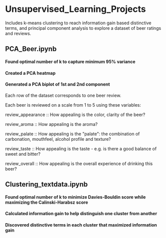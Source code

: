 # Unsupervised_Learning_Projects

Includes k-means clustering to reach information gain based distinctive terms, and principal component analysis to explore a dataset of beer ratings and reviews.

## PCA_Beer.ipynb
#### Found optimal number of k to capture minimum 95% variance
#### Created a PCA heatmap
#### Generated a PCA biplot of 1st and 2nd component
Each row of the dataset corresponds to one beer review.

Each beer is reviewed on a scale from 1 to 5 using these variables:

review_appearance :: How appealing is the color, clarity of the beer?

review_aroma :: How appealing is the aroma?

review_palate :: How appealing is the "palate": the combination of carbonation, mouthfeel, alcohol profile and texture?

review_taste :: How appealing is the taste - e.g. is there a good balance of sweet and bitter?

review_overall :: How appealing is the overall experience of drinking this beer?

## Clustering_textdata.ipynb
#### Found optimal number of k to minimize Davies-Bouldin score while maximizing the Calinski-Harabsz score
#### Calculated information gain to help distinguish one cluster from another
#### Discovered distinctive terms in each cluster that maximized information gain
